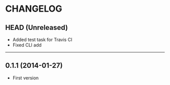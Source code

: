 CHANGELOG
=========

## HEAD (Unreleased)
* Added test task for Travis CI
* Fixed CLI add

--------------------

## 0.1.1 (2014-01-27)
* First version

